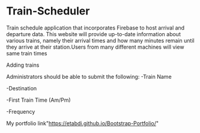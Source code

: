 # Train-Scheduler



Train schedule application that incorporates Firebase to host arrival and departure data.  This website will provide up-to-date information about various trains, namely their arrival times and how many minutes remain until they arrive at their station.Users from many different machines will view same train times



Adding trains

Administrators should be able to submit the following:
  -Train Name
  
  -Destination
  
  -First Train Time (Am/Pm)
  
  -Frequency 
  
 My portfolio link"https://etabdi.github.io/Bootstrap-Portfolio/"
 

